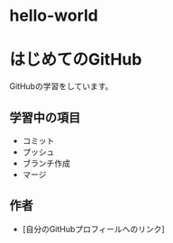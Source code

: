 # hello-world

# はじめてのGitHub
GitHubの学習をしています。

## 学習中の項目
- コミット
- プッシュ
- ブランチ作成
- マージ

## 作者
- [自分のGitHubプロフィールへのリンク]
